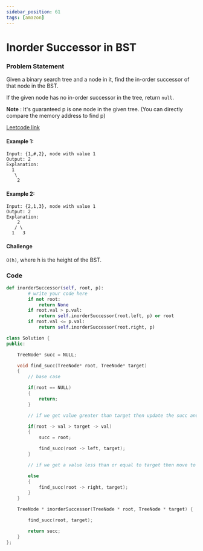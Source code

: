 ```yaml
---
sidebar_position: 61
tags: [amazon]
---
```


# Inorder Successor in BST

### Problem Statement

Given a binary search tree and a node in it, find the in-order successor of that node in the BST.

If the given node has no in-order successor in the tree, return `null`.

**Note** : It's guaranteed p is one node in the given tree. (You can directly compare the memory address to find p)

[Leetcode link](https://leetcode.com/problems/inorder-successor-in-bst)

#### Example 1:

```
Input: {1,#,2}, node with value 1
Output: 2
Explanation:
  1
   \
    2
```

#### Example 2:

```
Input: {2,1,3}, node with value 1
Output: 2
Explanation:
    2
   / \
  1   3
```

#### Challenge

`O(h)`, where h is the height of the BST.

### Code

```python title="Python"
def inorderSuccessor(self, root, p):
        # write your code here
        if not root:
            return None
        if root.val > p.val:
            return self.inorderSuccessor(root.left, p) or root
        if root.val <= p.val:
            return self.inorderSuccessor(root.right, p)


```

```cpp title="C++"
class Solution {
public:

    TreeNode* succ = NULL;

    void find_succ(TreeNode* root, TreeNode* target)
    {
        // base case

        if(root == NULL)
        {
            return;
        }

        // if we get value greater than target then update the succ and move to left

        if(root -> val > target -> val)
        {
            succ = root;

            find_succ(root -> left, target);
        }

        // if we get a value less than or equal to target then move to right

        else
        {
            find_succ(root -> right, target);
        }
    }

    TreeNode * inorderSuccessor(TreeNode * root, TreeNode * target) {

        find_succ(root, target);

        return succ;
    }
};

```
